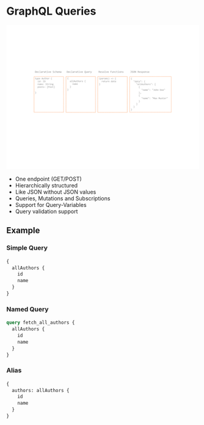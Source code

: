 # GraphQL Queries

![Queries](queries.png)

* One endpoint (GET/POST)
* Hierarchically structured
* Like JSON without JSON values
* Queries, Mutations and Subscriptions
* Support for Query-Variables
* Query validation support

## Example

### Simple Query

```graphql
{
  allAuthors {
    id
    name
  }
}
```

### Named Query

```graphql
query fetch_all_authors {
  allAuthors {
    id
    name
  }
}
```

### Alias

```graphql
{
  authors: allAuthors {
    id
    name
  }
}
```
